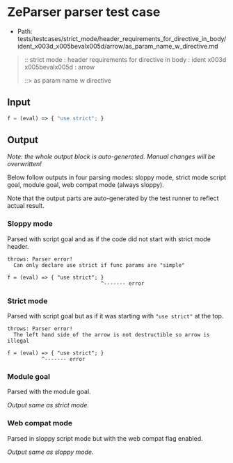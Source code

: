 # ZeParser parser test case

- Path: tests/testcases/strict_mode/header_requirements_for_directive_in_body/ident_x003d_x005bevalx005d/arrow/as_param_name_w_directive.md

> :: strict mode : header requirements for directive in body : ident x003d x005bevalx005d : arrow
>
> ::> as param name w directive

## Input


`````js
f = (eval) => { "use strict"; }
`````

## Output

_Note: the whole output block is auto-generated. Manual changes will be overwritten!_

Below follow outputs in four parsing modes: sloppy mode, strict mode script goal, module goal, web compat mode (always sloppy).

Note that the output parts are auto-generated by the test runner to reflect actual result.

### Sloppy mode

Parsed with script goal and as if the code did not start with strict mode header.

`````
throws: Parser error!
  Can only declare use strict if func params are "simple"

f = (eval) => { "use strict"; }
                              ^------- error
`````

### Strict mode

Parsed with script goal but as if it was starting with `"use strict"` at the top.

`````
throws: Parser error!
  The left hand side of the arrow is not destructible so arrow is illegal

f = (eval) => { "use strict"; }
           ^------- error
`````


### Module goal

Parsed with the module goal.

_Output same as strict mode._

### Web compat mode

Parsed in sloppy script mode but with the web compat flag enabled.

_Output same as sloppy mode._
